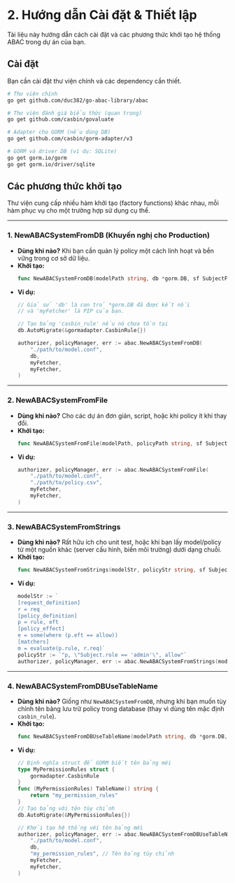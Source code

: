 # 2. Hướng dẫn Cài đặt & Thiết lập

Tài liệu này hướng dẫn cách cài đặt và các phương thức khởi tạo hệ thống ABAC trong dự án của bạn.

## Cài đặt

Bạn cần cài đặt thư viện chính và các dependency cần thiết.

```bash
# Thư viện chính
go get github.com/duc382/go-abac-library/abac

# Thư viện đánh giá biểu thức (quan trọng)
go get github.com/casbin/govaluate

# Adapter cho GORM (nếu dùng DB)
go get github.com/casbin/gorm-adapter/v3

# GORM và driver DB (ví dụ: SQLite)
go get gorm.io/gorm
go get gorm.io/driver/sqlite
```

## Các phương thức khởi tạo

Thư viện cung cấp nhiều hàm khởi tạo (factory functions) khác nhau, mỗi hàm phục vụ cho một trường hợp sử dụng cụ thể.

---
### 1. NewABACSystemFromDB (Khuyến nghị cho Production)
* **Dùng khi nào?** Khi bạn cần quản lý policy một cách linh hoạt và bền vững trong cơ sở dữ liệu.
* **Khởi tạo:**
  ```go
  func NewABACSystemFromDB(modelPath string, db *gorm.DB, sf SubjectFetcher, rf ResourceFetcher) (*Authorizer, *PolicyManager, error)
  ```
* **Ví dụ:**
  ```go
  // Giả sử 'db' là con trỏ *gorm.DB đã được kết nối
  // và 'myFetcher' là PIP của bạn.
  
  // Tạo bảng 'casbin_rule' nếu nó chưa tồn tại
  db.AutoMigrate(&gormadapter.CasbinRule{})

  authorizer, policyManager, err := abac.NewABACSystemFromDB(
      "./path/to/model.conf",
      db,
      myFetcher,
      myFetcher,
  )
  ```

---
### 2. NewABACSystemFromFile
* **Dùng khi nào?** Cho các dự án đơn giản, script, hoặc khi policy ít khi thay đổi.
* **Khởi tạo:**
  ```go
  func NewABACSystemFromFile(modelPath, policyPath string, sf SubjectFetcher, rf ResourceFetcher) (*Authorizer, *PolicyManager, error)
  ```
* **Ví dụ:**
  ```go
  authorizer, policyManager, err := abac.NewABACSystemFromFile(
      "./path/to/model.conf",
      "./path/to/policy.csv",
      myFetcher,
      myFetcher,
  )
  ```

---
### 3. NewABACSystemFromStrings
* **Dùng khi nào?** Rất hữu ích cho unit test, hoặc khi bạn lấy model/policy từ một nguồn khác (server cấu hình, biến môi trường) dưới dạng chuỗi.
* **Khởi tạo:**
  ```go
  func NewABACSystemFromStrings(modelStr, policyStr string, sf SubjectFetcher, rf ResourceFetcher) (*Authorizer, *PolicyManager, error)
  ```
* **Ví dụ:**
  ```go
  modelStr := `
  [request_definition] 
  r = req
  [policy_definition]
  p = rule, eft
  [policy_effect]
  e = some(where (p.eft == allow))
  [matchers]
  m = evaluate(p.rule, r.req)`
  policyStr := `"p, \"Subject.role == 'admin'\", allow"`
  authorizer, policyManager, err := abac.NewABACSystemFromStrings(modelStr, policyStr, myFetcher, myFetcher,)
  ```
---
### 4. NewABACSystemFromDBUseTableName
* **Dùng khi nào?** Giống như `NewABACSystemFromDB`, nhưng khi bạn muốn tùy chỉnh tên bảng lưu trữ policy trong database (thay vì dùng tên mặc định `casbin_rule`).
* **Khởi tạo:**
  ```go
  func NewABACSystemFromDBUseTableName(modelPath string, db *gorm.DB, tableName string, sf SubjectFetcher, rf ResourceFetcher) (*Authorizer, *PolicyManager, error)
  ```
* **Ví dụ:**
  ```go
  // Định nghĩa struct để GORM biết tên bảng mới
  type MyPermissionRules struct {
      gormadapter.CasbinRule
  }
  func (MyPermissionRules) TableName() string {
      return "my_permission_rules"
  }
  // Tạo bảng với tên tùy chỉnh
  db.AutoMigrate(&MyPermissionRules{})

  // Khởi tạo hệ thống với tên bảng mới
  authorizer, policyManager, err := abac.NewABACSystemFromDBUseTableName(
      "./path/to/model.conf",
      db,
      "my_permission_rules", // Tên bảng tùy chỉnh
      myFetcher,
      myFetcher,
  )
  ```